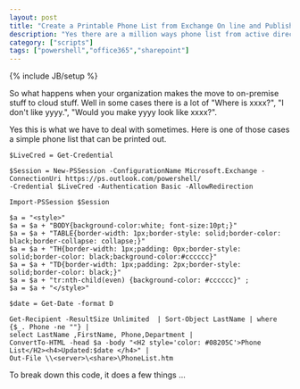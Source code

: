 ```yaml
---
layout: post
title: "Create a Printable Phone List from Exchange On line and Publish to Sharepoint"
description: "Yes there are a million ways phone list from active directory and publish to sharepoint, but what happens when you move it all the the cloude."
category: ["scripts"]
tags: ["powershell","office365","sharepoint"]
---
```

{% include JB/setup %}

So what happens when your organization makes the move to on-premise stuff to cloud stuff. Well in some cases there is a lot of "Where is xxxx?", "I don't like yyyy.", "Would you make yyyy look like xxxx?".

Yes this is what we have to deal with sometimes. Here is one of those cases a simple phone list that can be printed out. 


    $LiveCred = Get-Credential

    $Session = New-PSSession -ConfigurationName Microsoft.Exchange -ConnectionUri https://ps.outlook.com/powershell/ 
    -Credential $LiveCred -Authentication Basic -AllowRedirection

    Import-PSSession $Session

    $a = "<style>"
    $a = $a + "BODY{background-color:white; font-size:10pt;}"
    $a = $a + "TABLE{border-width: 1px;border-style: solid;border-color: black;border-collapse: collapse;}"
    $a = $a + "TH{border-width: 1px;padding: 0px;border-style: solid;border-color: black;background-color:#cccccc}"
    $a = $a + "TD{border-width: 1px;padding: 2px;border-style: solid;border-color: black;}"
    $a = $a + "tr:nth-child(even) {background-color: #cccccc}" ;
    $a = $a + "</style>"

    $date = Get-Date -format D

    Get-Recipient -ResultSize Unlimited  | Sort-Object LastName | where {$_. Phone -ne ""} |
    select LastName ,FirstName, Phone,Department |
    ConvertTo-HTML -head $a -body "<H2 style='color: #08205C'>Phone List</H2><h4>Updated:$date </h4>" |
    Out-File \\<server>\<share>\PhoneList.htm 


To break down this code, it does a few things ...
